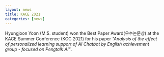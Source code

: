 ```yaml
---
layout: news
title: KACE 2021
categories: [news]
---
```


Hyungjoon Yoon (M.S. student) won the Best Paper Award(우수논문상) at the KACE Summer Conference (KCC 2021) for his paper _"Analysis of the effect of personalized learning support of AI Chatbot by English achievement group - focused on Pengtalk AI"_.
